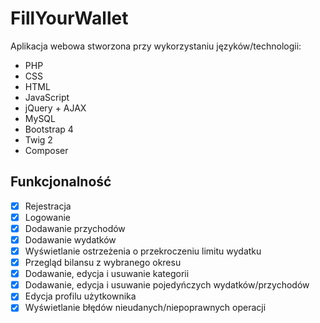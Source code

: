 # FillYourWallet
Aplikacja webowa stworzona przy wykorzystaniu języków/technologii:
- PHP
- CSS
- HTML
- JavaScript
- jQuery + AJAX
- MySQL
- Bootstrap 4
- Twig 2
- Composer

## Funkcjonalność
- [x] Rejestracja
- [x] Logowanie
- [x] Dodawanie przychodów
- [x] Dodawanie wydatków
- [x] Wyświetlanie ostrzeżenia o przekroczeniu limitu wydatku
- [x] Przegląd bilansu z wybranego okresu
- [x] Dodawanie, edycja i usuwanie kategorii
- [x] Dodawanie, edycja i usuwanie pojedyńczych wydatków/przychodów
- [x] Edycja profilu użytkownika
- [x] Wyświetlanie błędów nieudanych/niepoprawnych operacji
